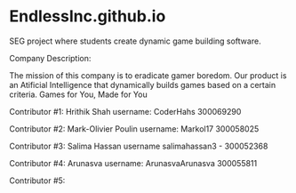 # EndlessInc.github.io
SEG project where students create dynamic game building software.

Company Description:

The mission of this company is to eradicate gamer boredom. Our product is an Atificial Intelligence that dynamically builds games based on a certain criteria. Games for You, Made for You


Contributor #1: Hrithik Shah username: CoderHahs 300069290

Contributor #2: Mark-Olivier Poulin username: Markol17 300058025

Contributor #3: Salima Hassan username salimahassan3 - 300052368

Contributor #4:   Arunasva username: ArunasvaArunasva 300055811

Contributor #5: 
